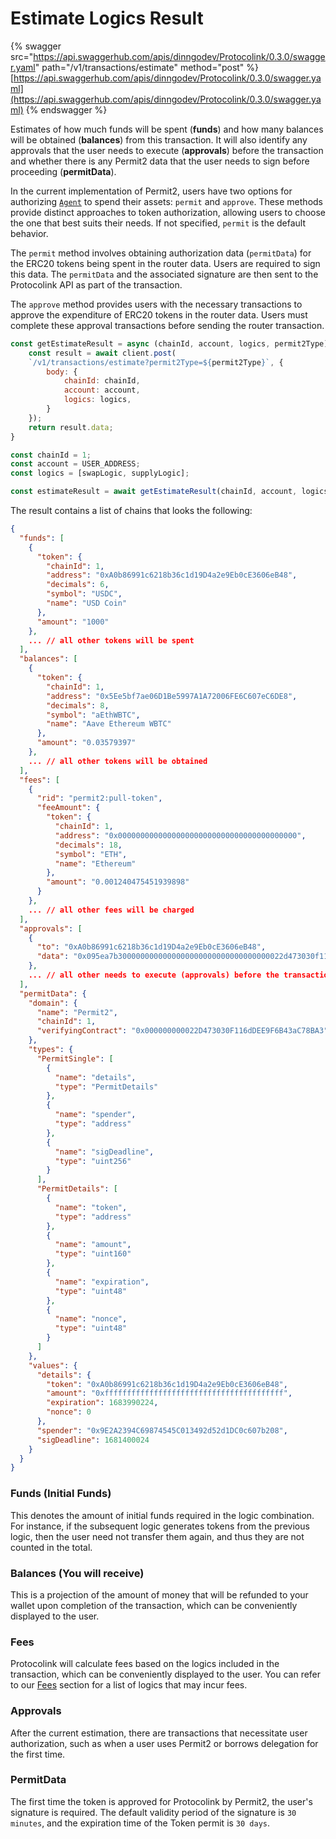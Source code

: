 # Estimate Logics Result

{% swagger src="https://api.swaggerhub.com/apis/dinngodev/Protocolink/0.3.0/swagger.yaml" path="/v1/transactions/estimate" method="post" %}
[https://api.swaggerhub.com/apis/dinngodev/Protocolink/0.3.0/swagger.yaml](https://api.swaggerhub.com/apis/dinngodev/Protocolink/0.3.0/swagger.yaml)
{% endswagger %}

Estimates of how much funds will be spent (**funds**) and how many balances will be obtained (**balances**) from this transaction. It will also identify any approvals that the user needs to execute (**approvals**) before the transaction and whether there is any Permit2 data that the user needs to sign before proceeding (**permitData**).

In the current implementation of Permit2, users have two options for authorizing [`Agent`](../../smart-contract/overview/agent.md) to spend their assets: `permit` and `approve`. These methods provide distinct approaches to token authorization, allowing users to choose the one that best suits their needs. If not specified, `permit` is the default behavior.

The `permit` method involves obtaining authorization data (`permitData`) for the ERC20 tokens being spent in the router data. Users are required to sign this data. The `permitData` and the associated signature are then sent to the Protocolink API as part of the transaction.

The `approve` method provides users with the necessary transactions to approve the expenditure of ERC20 tokens in the router data. Users must complete these approval transactions before sending the router transaction.

```javascript
const getEstimateResult = async (chainId, account, logics, permit2Type) => {
    const result = await client.post(
    `/v1/transactions/estimate?permit2Type=${permit2Type}`, {
        body: {
            chainId: chainId,
            account: account,
            logics: logics,
        }
    });
    return result.data;
}

const chainId = 1;
const account = USER_ADDRESS;
const logics = [swapLogic, supplyLogic];

const estimateResult = await getEstimateResult(chainId, account, logics);
```

The result contains a list of chains that looks the following:

```json
{
  "funds": [
    {
      "token": {
        "chainId": 1,
        "address": "0xA0b86991c6218b36c1d19D4a2e9Eb0cE3606eB48",
        "decimals": 6,
        "symbol": "USDC",
        "name": "USD Coin"
      },
      "amount": "1000"
    },
    ... // all other tokens will be spent
  ],
  "balances": [
    {
      "token": {
        "chainId": 1,
        "address": "0x5Ee5bf7ae06D1Be5997A1A72006FE6C607eC6DE8",
        "decimals": 8,
        "symbol": "aEthWBTC",
        "name": "Aave Ethereum WBTC"
      },
      "amount": "0.03579397"
    },
    ... // all other tokens will be obtained
  ],
  "fees": [
    {
      "rid": "permit2:pull-token",
      "feeAmount": {
        "token": {
          "chainId": 1,
          "address": "0x0000000000000000000000000000000000000000",
          "decimals": 18,
          "symbol": "ETH",
          "name": "Ethereum"
        },
        "amount": "0.001240475451939898"
      }
    },
    ... // all other fees will be charged
  ],
  "approvals": [
    {
      "to": "0xA0b86991c6218b36c1d19D4a2e9Eb0cE3606eB48",
      "data": "0x095ea7b3000000000000000000000000000000000022d473030f116ddee9f6b43ac78ba3ffffffffffffffffffffffffffffffffffffffffffffffffffffffffffffffff"
    },
    ... // all other needs to execute (approvals) before the transaction
  ],
  "permitData": {
    "domain": {
      "name": "Permit2",
      "chainId": 1,
      "verifyingContract": "0x000000000022D473030F116dDEE9F6B43aC78BA3"
    },
    "types": {
      "PermitSingle": [
        {
          "name": "details",
          "type": "PermitDetails"
        },
        {
          "name": "spender",
          "type": "address"
        },
        {
          "name": "sigDeadline",
          "type": "uint256"
        }
      ],
      "PermitDetails": [
        {
          "name": "token",
          "type": "address"
        },
        {
          "name": "amount",
          "type": "uint160"
        },
        {
          "name": "expiration",
          "type": "uint48"
        },
        {
          "name": "nonce",
          "type": "uint48"
        }
      ]
    },
    "values": {
      "details": {
        "token": "0xA0b86991c6218b36c1d19D4a2e9Eb0cE3606eB48",
        "amount": "0xffffffffffffffffffffffffffffffffffffffff",
        "expiration": 1683990224,
        "nonce": 0
      },
      "spender": "0x9E2A2394C69874545C013492d52d1DC0c607b208",
      "sigDeadline": 1681400024
    }
  }
}
```

### Funds (Initial Funds)

This denotes the amount of initial funds required in the logic combination. For instance, if the subsequent logic generates tokens from the previous logic, then the user need not transfer them again, and thus they are not counted in the total.

### Balances (You will receive)

This is a projection of the amount of money that will be refunded to your wallet upon completion of the transaction, which can be conveniently displayed to the user.

### Fees

Protocolink will calculate fees based on the logics included in the transaction, which can be conveniently displayed to the user. You can refer to our [Fees](../../fees.md) section for a list of logics that may incur fees.

### Approvals

After the current estimation, there are transactions that necessitate user authorization, such as when a user uses Permit2 or borrows delegation for the first time.

### PermitData

The first time the token is approved for Protocolink by Permit2, the user's signature is required. The default validity period of the signature is `30 minutes`, and the expiration time of the Token permit is `30 days`.

